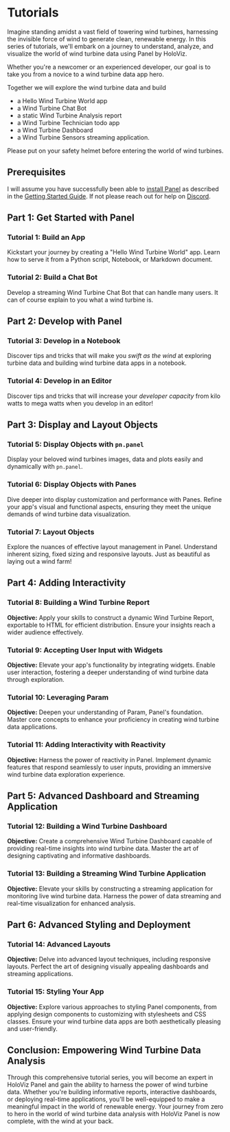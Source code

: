 # Tutorials

Imagine standing amidst a vast field of towering wind turbines, harnessing the invisible force of wind to generate clean, renewable energy. In this series of tutorials, we'll embark on a journey to understand, analyze, and visualize the world of wind turbine data using Panel by HoloViz.

Whether you're a newcomer or an experienced developer, our goal is to take you from a novice to a wind turbine data app hero.

Together we will explore the wind turbine data and build

- a Hello Wind Turbine World app
- a Wind Turbine Chat Bot
- a static Wind Turbine Analysis report
- a Wind Turbine Technician todo app
- a Wind Turbine Dashboard
- a Wind Turbine Sensors streaming application.

Please put on your safety helmet before entering the world of wind turbines.

## Prerequisites

I will assume you have successfully been able to [install Panel](../getting_started/installation.md) as described in the [Getting Started Guide](../getting_started/index.md). If not please reach out for help on [Discord](https://discord.gg/rb6gPXbdAr).

## Part 1: Get Started with Panel

### Tutorial 1: Build an App

Kickstart your journey by creating a "Hello Wind Turbine World" app. Learn how to serve it from a Python script, Notebook, or Markdown document.

### Tutorial 2: Build a Chat Bot

Develop a streaming Wind Turbine Chat Bot that can handle many users. It can of course explain to you what a wind turbine is.

## Part 2: Develop with Panel

### Tutorial 3: Develop in a Notebook

Discover tips and tricks that will make you *swift as the wind* at exploring turbine data and building wind turbine data apps in a notebook.

### Tutorial 4: Develop in an Editor

Discover tips and tricks that will increase your *developer capacity* from kilo watts to mega watts when you develop in an editor!

## Part 3: Display and Layout Objects

### Tutorial 5: Display Objects with `pn.panel`

Display your beloved wind turbines images, data and plots easily and dynamically with `pn.panel`.

### Tutorial 6: Display Objects with Panes

Dive deeper into display customization and performance with Panes. Refine your app's visual and functional aspects, ensuring they meet the unique demands of wind turbine data visualization.

### Tutorial 7: Layout Objects

Explore the nuances of effective layout management in Panel. Understand inherent sizing, fixed sizing and responsive layouts. Just as beautiful as laying out a wind farm!

## Part 4: Adding Interactivity

### Tutorial 8: Building a Wind Turbine Report
**Objective:** Apply your skills to construct a dynamic Wind Turbine Report, exportable to HTML for efficient distribution. Ensure your insights reach a wider audience effectively.

### Tutorial 9: Accepting User Input with Widgets
**Objective:** Elevate your app's functionality by integrating widgets. Enable user interaction, fostering a deeper understanding of wind turbine data through exploration.

### Tutorial 10: Leveraging Param
**Objective:** Deepen your understanding of Param, Panel's foundation. Master core concepts to enhance your proficiency in creating wind turbine data applications.

### Tutorial 11: Adding Interactivity with Reactivity
**Objective:** Harness the power of reactivity in Panel. Implement dynamic features that respond seamlessly to user inputs, providing an immersive wind turbine data exploration experience.

## Part 5: Advanced Dashboard and Streaming Application

### Tutorial 12: Building a Wind Turbine Dashboard
**Objective:** Create a comprehensive Wind Turbine Dashboard capable of providing real-time insights into wind turbine data. Master the art of designing captivating and informative dashboards.

### Tutorial 13: Building a Streaming Wind Turbine Application
**Objective:** Elevate your skills by constructing a streaming application for monitoring live wind turbine data. Harness the power of data streaming and real-time visualization for enhanced analysis.

## Part 6: Advanced Styling and Deployment

### Tutorial 14: Advanced Layouts
**Objective:** Delve into advanced layout techniques, including responsive layouts. Perfect the art of designing visually appealing dashboards and streaming applications.

### Tutorial 15: Styling Your App
**Objective:** Explore various approaches to styling Panel components, from applying design components to customizing with stylesheets and CSS classes. Ensure your wind turbine data apps are both aesthetically pleasing and user-friendly.

## Conclusion: Empowering Wind Turbine Data Analysis

Through this comprehensive tutorial series, you will become an expert in HoloViz Panel and gain the ability to harness the power of wind turbine data. Whether you're building informative reports, interactive dashboards, or deploying real-time applications, you'll be well-equipped to make a meaningful impact in the world of renewable energy. Your journey from zero to hero in the world of wind turbine data analysis with HoloViz Panel is now complete, with the wind at your back.